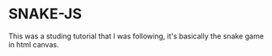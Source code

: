 # SNAKE-JS

This was a studing tutorial that I was following, it's basically the snake game in html canvas.